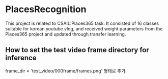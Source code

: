 # PlacesRecognition

This project is related to CSAIL:Places365 task. It consisted of 16 classes suitable for korean youtube vlog, and received weight parameters from the Places365 project and updated through transfer learning.

## How to set the test video frame directory for inference ## 
frame_dir = 'test_video/000frame/frames.png' 형태로 추가.
